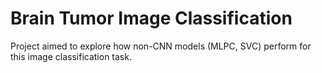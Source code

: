 # Brain Tumor Image Classification

Project aimed to explore how non-CNN models (MLPC, SVC) perform for this image classification task.
